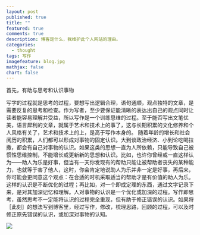 ```yaml
---
layout: post
published: true
title: ""
featured: true
comments: true
description: 博客是什么，我维护此个人网站的理由。
categories: 
  - thought
tags: 写作
imagefeature: blog.jpg
mathjax: false
chart: false
---
```


首先，有助与思考和认识事物

写字的过程就是思考的过程，要想写出逻辑合理，语句通顺，观点独特的文章，是需要反复的思考和检查。作为写者，至少要保证能清晰的表达出自己的观点同时让读者能容易理解并受益，所以写作是一个训练思维的过程。至于能否写出文笔优美，语言犀利的文章，就属于艺术和技术上的事了，这与长期积累的文化修养和个人风格有关了，艺术和技术上的上，是高于写作本身的。
随着年龄的增长和社会阅历的积累，人们都可以形成对事物的固定认识。大到谈政治经济、小到论吃喝拉撒，都会有自己对事物的认识。如果这类的思想一直为人所依赖，只能导致自己被惯性思维控制，不能增长或更新新的思想和认识。比如，也许你曾经或一直这样认为——助人为乐是好事，但当有一天你发现有的帮助只能让被帮助者丧失的某种能力，也就等于害了他人，这时，你会肯定地说助人为乐并非一定是好事，再后来，你可能会更同意这个观点：在合适的时机采取适当的帮助才是有价值的助人为乐。这样的认识是不断优化的过程；再比如，对一个即成定理的东西，通过文字记录下来，是对其加深记忆和理解。人对事物的认识是一个优化或加深的过程。写作即思考，虽然思考不一定能将认识的过程完全重现，但有助于修正错误的认识。如果将［此刻］的想法写到博客里，经过写作，修改，梳理思路，回顾的过程，可以及时修正原先错误的认识，或加深对事物的认知。

<img src="{{ site.imageurl }}/2.jpg"/>